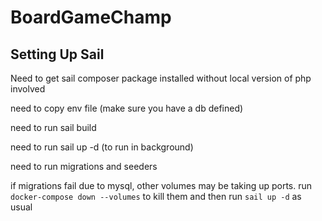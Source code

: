# BoardGameChamp

## Setting Up Sail

Need to get sail composer package installed without local version of php involved

need to copy env file (make sure you have a db defined)

need to run sail build

need to run sail up -d (to run in background)

need to run migrations and seeders

if migrations fail due to mysql, other volumes may be taking up ports. run `docker-compose down --volumes` to kill them and then run `sail up -d` as usual
